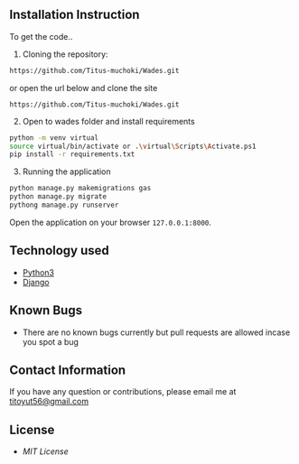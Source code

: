 ## Installation Instruction
To get the code..

1. Cloning the repository:
  ```bash
  https://github.com/Titus-muchoki/Wades.git
  ```
 or open the url below and clone the site
  ```
  https://github.com/Titus-muchoki/Wades.git
  ```
2. Open to wades folder and install requirements
  ```bash  
  python -m venv virtual
  source virtual/bin/activate or .\virtual\Scripts\Activate.ps1
  pip install -r requirements.txt
  ```

3. Running the application
  ```bash
  python manage.py makemigrations gas
  python manage.py migrate
  pythong manage.py runserver
  ```
Open the application on your browser `127.0.0.1:8000`.


## Technology used

* [Python3](https://www.python.org/)
* [Django](https://www.djangoproject.com/)


## Known Bugs
* There are no known bugs currently but pull requests are allowed incase you spot a bug

## Contact Information 

If you have any question or contributions, please email me at titoyut56@gmail.com

## License
* *MIT License*
